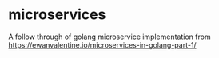 # microservices
A follow through of golang microservice implementation from https://ewanvalentine.io/microservices-in-golang-part-1/
